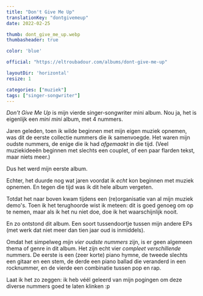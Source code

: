 ```yaml
---
title: "Don't Give Me Up"
translationKey: "dontgivemeup"
date: 2022-02-25

thumb: dont_give_me_up.webp
thumbasheader: true

color: 'blue'

official: "https://eltroubadour.com/albums/dont-give-me-up"

layoutDir: 'horizontal'
resize: 1

categories: ["muziek"]
tags: ["singer-songwriter"]
---
```


_Don't Give Me Up_ is mijn vierde singer-songwriter mini album. Nou ja, het is eigenlijk een _mini mini_ album, met 4 nummers.

Jaren geleden, toen ik wilde beginnen met mijn eigen muziek opnemen, was dit de eerste collectie nummers die ik samenvoegde. Het waren mijn oudste nummers, de enige die ik had _afgemaakt_ in die tijd. (Veel muziekideeën beginnen met slechts een couplet, of een paar flarden tekst, maar niets meer.) 

Dus het werd mijn eerste album.

Echter, het duurde nog wat jaren voordat ik _echt_ kon beginnen met muziek opnemen. En tegen die tijd was ik dit hele album vergeten.

Totdat het naar boven kwam tijdens een (re)organisatie van al mijn muziek demo's. Toen ik het terughoorde wist ik meteen: dit is goed genoeg om op te nemen, maar als ik het nu niet doe, doe ik het waarschijnlijk nooit.

En zo ontstond dit album. Een soort tussendoortje tussen mijn andere EPs (met werk dat niet meer dan tien jaar oud is inmiddels).

Omdat het simpelweg _mijn vier oudste nummers_ zijn, is er geen algemeen thema of genre in dit album. Het zijn echt vier _compleet verschillende_ nummers. De eerste is een (zeer korte) piano hymne, de tweede slechts een gitaar en een stem, de derde een piano ballad die veranderd in een rocknummer, en de vierde een combinatie tussen pop en rap.

Laat ik het zo zeggen: ik heb véél geleerd van mijn pogingen om deze diverse nummers goed te laten klinken :p